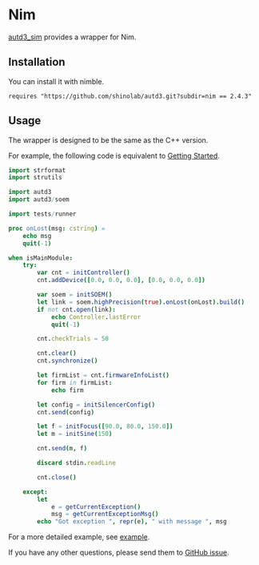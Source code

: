 # Nim

[autd3_sim](https://github.com/shinolab/autd3/tree/master/nim) provides a wrapper for Nim.

## Installation

You can install it with nimble.

```
requires "https://github.com/shinolab/autd3.git?subdir=nim == 2.4.3"
```

## Usage

The wrapper is designed to be the same as the C++ version.

For example, the following code is equivalent to [Getting Started](../Users_Manual/getting_started.md).


```nim
import strformat
import strutils

import autd3
import autd3/soem

import tests/runner

proc onLost(msg: cstring) =
    echo msg
    quit(-1)

when isMainModule:
    try:
        var cnt = initController()
        cnt.addDevice([0.0, 0.0, 0.0], [0.0, 0.0, 0.0])

        var soem = initSOEM()
        let link = soem.highPrecision(true).onLost(onLost).build()
        if not cnt.open(link):
            echo Controller.lastError
            quit(-1)

        cnt.checkTrials = 50

        cnt.clear()
        cnt.synchronize()

        let firmList = cnt.firmwareInfoList()
        for firm in firmList:
            echo firm

        let config = initSilencerConfig()
        cnt.send(config)

        let f = initFocus([90.0, 80.0, 150.0])
        let m = initSine(150)

        cnt.send(m, f)

        discard stdin.readLine

        cnt.close()

    except:
        let
            e = getCurrentException()
            msg = getCurrentExceptionMsg()
        echo "Got exception ", repr(e), " with message ", msg

```

For a more detailed example, see [example](https://github.com/shinolab/autd3/tree/master/nim/examples).

If you have any other questions, please send them to [GitHub issue](https://github.com/shinolab/autd3/issues).
